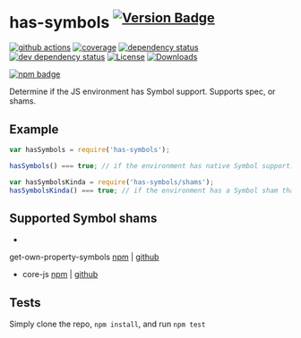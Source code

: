 # has-symbols <sup>[![Version Badge][2]][1]</sup>

[![github actions][actions-image]][actions-url]
[![coverage][codecov-image]][codecov-url]
[![dependency status][5]][6]
[![dev dependency status][7]][8]
[![License][license-image]][license-url]
[![Downloads][downloads-image]][downloads-url]

[![npm badge][11]][1]

Determine if the JS environment has Symbol support. Supports spec, or shams.

## Example

```js
var hasSymbols = require('has-symbols');

hasSymbols() === true; // if the environment has native Symbol support. Not polyfillable, not forgeable.

var hasSymbolsKinda = require('has-symbols/shams');
hasSymbolsKinda() === true; // if the environment has a Symbol sham that mostly follows the spec.
```

## Supported Symbol shams

-

get-own-property-symbols [npm](https://www.npmjs.com/package/get-own-property-symbols) | [github](https://github.com/WebReflection/get-own-property-symbols)

- core-js [npm](https://www.npmjs.com/package/core-js) | [github](https://github.com/zloirock/core-js)

## Tests

Simply clone the repo, `npm install`, and run `npm test`

[1]: https://npmjs.org/package/has-symbols

[2]: https://versionbadg.es/inspect-js/has-symbols.svg

[5]: https://david-dm.org/inspect-js/has-symbols.svg

[6]: https://david-dm.org/inspect-js/has-symbols

[7]: https://david-dm.org/inspect-js/has-symbols/dev-status.svg

[8]: https://david-dm.org/inspect-js/has-symbols#info=devDependencies

[11]: https://nodei.co/npm/has-symbols.png?downloads=true&stars=true

[license-image]: https://img.shields.io/npm/l/has-symbols.svg

[license-url]: LICENSE

[downloads-image]: https://img.shields.io/npm/dm/has-symbols.svg

[downloads-url]: https://npm-stat.com/charts.html?package=has-symbols

[codecov-image]: https://codecov.io/gh/inspect-js/has-symbols/branch/main/graphs/badge.svg

[codecov-url]: https://app.codecov.io/gh/inspect-js/has-symbols/

[actions-image]: https://img.shields.io/endpoint?url=https://github-actions-badge-u3jn4tfpocch.runkit.sh/inspect-js/has-symbols

[actions-url]: https://github.com/inspect-js/has-symbols/actions
